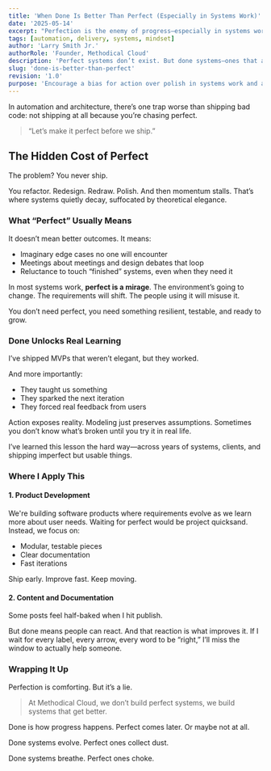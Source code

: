 ```yaml
---
title: 'When Done Is Better Than Perfect (Especially in Systems Work)'
date: '2025-05-14'
excerpt: "Perfection is the enemy of progress—especially in systems work. Learn why shipping 'done' is more valuable than waiting for perfect."
tags: [automation, delivery, systems, mindset]
author: 'Larry Smith Jr.'
authorRole: 'Founder, Methodical Cloud'
description: 'Perfect systems don’t exist. But done systems—ones that actually ship and evolve—are where real progress happens. Here’s why I favor clarity over polish.'
slug: 'done-is-better-than-perfect'
revision: '1.0'
purpose: 'Encourage a bias for action over polish in systems work and automation delivery'
---
```


In automation and architecture, there’s one trap worse than shipping bad code: not shipping at all because you’re chasing perfect.

> “Let’s make it perfect before we ship.”

## The Hidden Cost of Perfect

The problem? You never ship.

You refactor. Redesign. Redraw. Polish.
And then momentum stalls. That’s where systems quietly decay, suffocated by theoretical elegance.

### What “Perfect” Usually Means

It doesn’t mean better outcomes. It means:

- Imaginary edge cases no one will encounter
- Meetings about meetings and design debates that loop
- Reluctance to touch “finished” systems, even when they need it

In most systems work, **perfect is a mirage**. The environment’s going to change. The requirements will shift. The people using it will misuse it.

You don’t need perfect, you need something resilient, testable, and ready to grow.

### Done Unlocks Real Learning

I’ve shipped MVPs that weren’t elegant, but they worked.

And more importantly:

- They taught us something
- They sparked the next iteration
- They forced real feedback from users

Action exposes reality. Modeling just preserves assumptions.
Sometimes you don’t know what’s broken until you try it in real life.

I’ve learned this lesson the hard way—across years of systems, clients, and shipping imperfect but usable things.

### Where I Apply This

#### 1. Product Development

We're building software products where requirements evolve as we learn more about user needs. Waiting for perfect would be project quicksand. Instead, we focus on:

- Modular, testable pieces
- Clear documentation
- Fast iterations

Ship early. Improve fast. Keep moving.

#### 2. Content and Documentation

Some posts feel half-baked when I hit publish.

But done means people can react. And that reaction is what improves it. If I wait for every label, every arrow, every word to be “right,” I’ll miss the window to actually help someone.

### Wrapping It Up

Perfection is comforting. But it’s a lie.

> At Methodical Cloud, we don’t build perfect systems, we build systems that get better.

Done is how progress happens.
Perfect comes later. Or maybe not at all.

Done systems evolve.
Perfect ones collect dust.

Done systems breathe.
Perfect ones choke.

